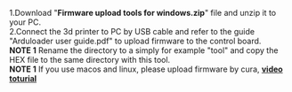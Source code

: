 1.Download "**Firmware upload tools for windows.zip**" file and unzip it to your PC.   
2.Connect the 3d printer to PC by USB cable and refer to the guide "Arduloader user guide.pdf" to upload firmware to the control board.   
**NOTE 1** Rename the directory to a simply for example "tool" and copy the HEX file to the same directory with this tool.     
**NOTE 1** If you use macos and linux, please upload firmware by cura, [**video toturial**](https://www.youtube.com/watch?v=I7Kn7YI0fIo)  